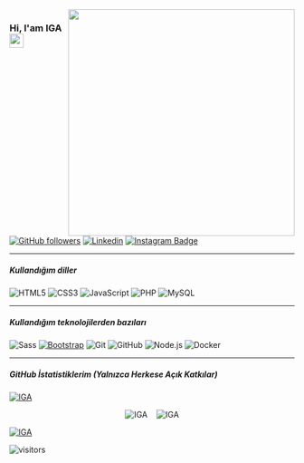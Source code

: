 <img src="https://c.tenor.com/GfSX-u7VGM4AAAAC/coding.gif" align="right" width="400" height="auto">


### Hi, I'am IGA <a href="https://www.gurcanakyuz.com/"><img src="https://media.giphy.com/media/hvRJCLFzcasrR4ia7z/giphy.gif" width="25px"></a>


[![GitHub followers](https://img.shields.io/github/followers/IGA.svg?style=social&label=Follow&maxAge=2592000)](https://github.com/IGA?tab=followers)
[![Linkedin](https://img.shields.io/badge/-LinkedIn-blue?style=flat&logo=Linkedin&logoColor=white)](https://www.linkedin.com/in/igurcanakyuz/)
[![Instagram Badge](https://img.shields.io/badge/-Instagram-C13584?style=flat-quare&labelColor=C13584&logo=instagram&logoColor=white&link=link)](https://www.instagram.com/zuykanacrug/) 
<hr/>

##### Kullandığım diller

![HTML5](https://img.shields.io/badge/-HTML5-222222?style=flat&logo=html5)
![CSS3](https://img.shields.io/badge/-CSS3-222222?style=flat&logo=css3)
![JavaScript](https://img.shields.io/badge/-JavaScript-222222?style=flat&logo=javascript)
![PHP](https://img.shields.io/badge/-PHP-222222?style=flat&logo=php)
![MySQL](https://img.shields.io/badge/-MySQL-222222?style=flat&logo=mysql)
<hr/>

##### Kullandığım  teknolojilerden bazıları

![Sass](https://img.shields.io/badge/-Sass-%23CC6699?style=flat&logo=sass&logoColor=ffffff)
[![Bootstrap](https://img.shields.io/badge/-Bootstrap-563D7C?style=flat&logo=bootstrap&link=https://github.com/IGA/)](https://github.com/IGA/)
![Git](https://img.shields.io/badge/-Git-222222?style=flat&logo=git&logoColor=F05032)
![GitHub](https://img.shields.io/badge/-GitHub-222222?style=flat&logo=github&logoColor=181717)
![Node.js](https://img.shields.io/badge/-Node.js-222222?style=flat&logo=node.js&logoColor=339933)
![Docker](https://img.shields.io/badge/-Docker-222222?style=flat&logo=docker)
<hr/>

##### GitHub İstatistiklerim (Yalnızca Herkese Açık Katkılar)

[![IGA](https://github-readme-streak-stats.herokuapp.com?user=IGA&theme=black-ice&locale=tr)](https://github.com/IGA)

<div style="display:flex;column-gap:1rem;align-items:center;justify-content:center;">
<img src="https://github-readme-stats.vercel.app/api?username=IGA&show_icons=true&count_private=true&theme=react&hide_border=true&bg_color=0D1117&locale=tr" alt="IGA" />
<img src="https://github-readme-stats.vercel.app/api/top-langs/?username=IGA&langs_count=8&count_private=true&layout=compact&theme=react&hide_border=true&bg_color=0D1117&locale=tr" alt="IGA" />
</div>

[![IGA](https://activity-graph.herokuapp.com/graph?username=IGA&bg_color=0D1117&color=5BCDEC&line=5BCDEC&point=FFFFFF&hide_border=true)](https://github.com/IGA)

![visitors](https://visitor-badge.laobi.icu/badge?page_id=IGA)
